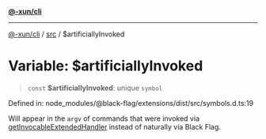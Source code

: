 [**@-xun/cli**](../../README.md)

***

[@-xun/cli](../../README.md) / [src](../README.md) / $artificiallyInvoked

# Variable: $artificiallyInvoked

> `const` **$artificiallyInvoked**: unique `symbol`

Defined in: node\_modules/@black-flag/extensions/dist/src/symbols.d.ts:19

Will appear in the `argv` of commands that were invoked via
[getInvocableExtendedHandler](../functions/getInvocableExtendedHandler.md) instead of naturally via Black Flag.

